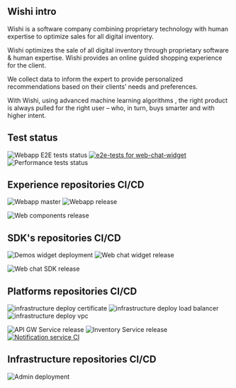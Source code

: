 ## Wishi intro

Wishi is a software company combining proprietary technology with human expertise to optimize sales for all digital inventory.

Wishi optimizes the sale of all digital inventory through proprietary software & human expertise. Wishi provides an online guided shopping experience for the client.

We collect data to inform the expert to provide personalized recommendations based on their clients’ needs and preferences.

With Wishi, using advanced machine learning algorithms , the right product is always pulled for the right user – who, in turn, buys smarter and with higher intent.


## Test status

![Webapp E2E tests status](https://github.com/wishidev/webapp-e2e/actions/workflows/ci.yml/badge.svg)
[![e2e-tests for web-chat-widget](https://github.com/wishidev/widget-e2e/actions/workflows/run-e2e.yml/badge.svg)](https://github.com/wishidev/widget-e2e/actions/workflows/run-e2e.yml)
![Performance tests status](https://github.com/wishidev/performance-tests/actions/workflows/master.yml/badge.svg)


## Experience repositories CI/CD

![Webapp master](https://github.com/wishidev/web-app/actions/workflows/master.yml/badge.svg)
![Webapp release](https://github.com/wishidev/web-app/actions/workflows/release.yml/badge.svg)

![Web components release](https://github.com/wishidev/web-components/actions/workflows/release.yml/badge.svg)

## SDK's repositories CI/CD
![Demos widget deployment](https://github.com/wishidev/demos/actions/workflows/widget-qa-release.yml/badge.svg)
![Web chat widget release](https://github.com/wishidev/web-chat-widget/actions/workflows/release.yml/badge.svg)

![Web chat SDK release](https://github.com/wishidev/web-chat-sdk/actions/workflows/release.yml/badge.svg)



## Platforms repositories CI/CD

![infrastructure deploy certificate](https://github.com/wishidev/infrastructure/actions/workflows/deploy-certificate.yml/badge.svg)
![infrastructure deploy load balancer](https://github.com/wishidev/infrastructure/actions/workflows/deploy-load-balancer.yml/badge.svg)
![infrastructure deploy vpc](https://github.com/wishidev/infrastructure/actions/workflows/deploy-vpc.yml/badge.svg)

![API GW Service release](https://github.com/wishidev/api-gw-service/actions/workflows/release.yml/badge.svg)
![Inventory Service release](https://github.com/wishidev/inventory-service/actions/workflows/release.yml/badge.svg)
[![Notification service CI](https://github.com/wishidev/notifications-service/actions/workflows/ci.yml/badge.svg?branch=master)](https://github.com/wishidev/notifications-service/actions/workflows/ci.yml)

## Infrastructure repositories CI/CD

![Admin deployment](https://github.com/wishidev/admin/actions/workflows/ci.yml/badge.svg)
